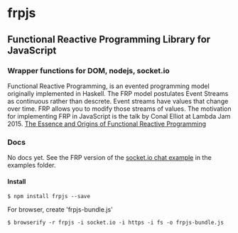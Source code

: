 # frpjs

## Functional Reactive Programming Library for JavaScript

### Wrapper functions for DOM, nodejs, socket.io

Functional Reactive Programming, is an evented programming model originally implemented in Haskell. The FRP model postulates Event Streams as continuous rather than descrete. Event streams have values that change over time. FRP allows you to modify those streams of values. The motivation for implementing FRP in JavaScript is the talk by Conal Elliot at Lambda Jam 2015. 
[The Essence and Origins of Functional Reactive Programming](https://www.youtube.com/watch?v=j3Q32brCUAI)

### Docs

No docs yet. See the FRP version of the [socket.io chat example](http://socket.io/get-started/chat/) in the examples folder.

#### Install

```
$ npm install frpjs --save
```

For browser, create 'frpjs-bundle.js'
```
$ browserify -r frpjs -i socket.io -i https -i fs -o frpjs-bundle.js
```


